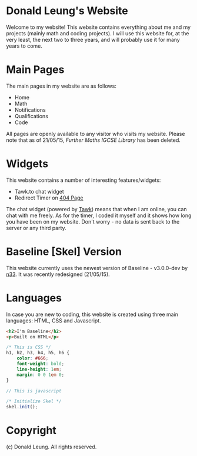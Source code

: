 Donald Leung's Website
======================
Welcome to my website!  This website contains everything about me and my projects (mainly math and coding projects).  I will use this website for, at the very least, the next two to three years, and will probably use it for many years to come.

# Main Pages
The main pages in my website are as follows:

 - Home
 - Math
 - Notifications
 - Qualifications
 - Code

All pages are openly available to any visitor who visits my website.  Please note that as of 21/05/15, *Further Maths IGCSE Library* has been deleted.

# Widgets
This website contains a number of interesting features/widgets:

 - Tawk.to chat widget
 - Redirect Timer on [404 Page](http://donaldkellett.github.io/404.html)

The chat widget (powered by [Tawk](http://tawk.to)) means that when I am online, you can chat with me freely.  As for the timer, I coded it myself and it shows how long you have been on my website.  Don't worry - no data is sent back to the server or any third party.

# Baseline [Skel] Version
This website currently uses the newest version of Baseline - v3.0.0-dev by [n33](http://n33.co).  It was recently redesigned (21/05/15).

# Languages
In case you are new to coding, this website is created using three main languages: HTML, CSS and Javascript.
```html
<h2>I'm Baseline</h2>
<p>Built on HTML</p>
```
```css
/* This is CSS */
h1, h2, h3, h4, h5, h6 {
	color: #666;
	font-weight: bold;
	line-height: 1em;
	margin: 0 0 1em 0;
}
```
```js
// This is javascript

/* Initialize Skel */
skel.init();
```

# Copyright
(c) Donald Leung.  All rights reserved.